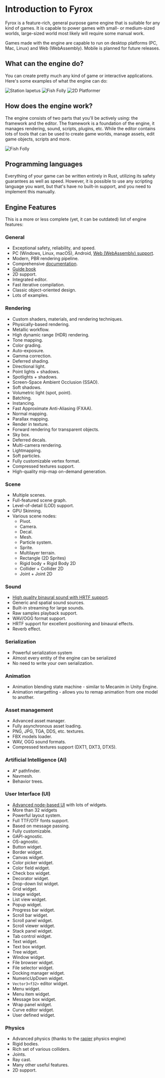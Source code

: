 # Introduction to Fyrox

Fyrox is a feature-rich, general purpose game engine that is suitable for any kind of games. It is capable to power
games with small- or medium-sized worlds, large-sized world most likely will require some manual work. 

Games made with the engine are capable to run on desktop platforms (PC, Mac, Linux) and Web (WebAssembly). Mobile is
planned for future releases.

## What can the engine do?

You can create pretty much any kind of game or interactive applications. Here's some examples of what the engine can 
do:

![Station Iapetus](game_example1.jpg)
![Fish Folly](game_example2.jpg)
![2D Platformer](game_example3.jpg)

## How does the engine work?

The engine consists of two parts that you'll be actively using: the framework and the editor. The framework is a 
foundation of the engine, it manages rendering, sound, scripts, plugins, etc. While the editor contains lots of tools 
that can be used to create game worlds, manage assets, edit game objects, scripts and more.

![Fish Folly](editor.png)

## Programming languages

Everything of your game can be written entirely in Rust, utilizing its safety guarantees as well as speed. However, it
is possible to use any scripting language you want, but that's have no built-in support, and you need to implement this
manually.

## Engine Features

This is a more or less complete (yet, it can be outdated) list of engine features:

### General

- Exceptional safety, reliability, and speed.
- PC (Windows, Linux, macOS), Android, [Web (WebAssembly) support](https://fyrox.rs/examples).
- Modern, PBR rendering pipeline.
- Comprehensive [documentation](https://docs.rs/Fyrox).
- [Guide book](https://fyrox-book.github.io)
- 2D support.
- Integrated editor.
- Fast iterative compilation.
- Classic object-oriented design.
- Lots of examples.

### Rendering

- Custom shaders, materials, and rendering techniques.
- Physically-based rendering.
- Metallic workflow.
- High dynamic range (HDR) rendering.
- Tone mapping.
- Color grading.
- Auto-exposure.
- Gamma correction.
- Deferred shading.
- Directional light.
- Point lights + shadows.
- Spotlights + shadows.
- Screen-Space Ambient Occlusion (SSAO).
- Soft shadows.
- Volumetric light (spot, point).
- Batching.
- Instancing.
- Fast Approximate Anti-Aliasing (FXAA).
- Normal mapping.
- Parallax mapping.
- Render in texture.
- Forward rendering for transparent objects.
- Sky box.
- Deferred decals.
- Multi-camera rendering.
- Lightmapping.
- Soft particles.
- Fully customizable vertex format.
- Compressed textures support.
- High-quality mip-map on-demand generation.

### Scene

- Multiple scenes.
- Full-featured scene graph.
- Level-of-detail (LOD) support.
- GPU Skinning.
- Various scene nodes:
    - Pivot.
    - Camera.
    - Decal.
    - Mesh.
    - Particle system.
    - Sprite.
    - Multilayer terrain.
    - Rectangle (2D Sprites)
    - Rigid body + Rigid Body 2D
    - Collider + Collider 2D
    - Joint + Joint 2D

### Sound

- [High quality binaural sound with HRTF support](https://github.com/FyroxEngine/Fyrox/tree/master/fyrox-sound).
- Generic and spatial sound sources.
- Built-in streaming for large sounds.
- Raw samples playback support.
- WAV/OGG format support.
- HRTF support for excellent positioning and binaural effects.
- Reverb effect.

### Serialization

- Powerful serialization system
- Almost every entity of the engine can be serialized
- No need to write your own serialization.

### Animation

- Animation blending state machine - similar to Mecanim in Unity Engine.
- Animation retargetting - allows you to remap animation from one model to another.

### Asset management

- Advanced asset manager.
- Fully asynchronous asset loading.
- PNG, JPG, TGA, DDS, etc. textures.
- FBX models loader.
- WAV, OGG sound formats.
- Compressed textures support (DXT1, DXT3, DTX5).

### Artificial Intelligence (AI)

- A* pathfinder.
- Navmesh.
- Behavior trees.

### User Interface (UI)

- [Advanced node-based UI](https://github.com/FyroxEngine/Fyrox/tree/master/fyrox-ui) with lots of widgets.
- More than 32 widgets
- Powerful layout system.
- Full TTF/OTF fonts support.
- Based on message passing.
- Fully customizable.
- GAPI-agnostic.
- OS-agnostic.
- Button widget.
- Border widget.
- Canvas widget.
- Color picker widget.
- Color field widget.
- Check box widget.
- Decorator widget.
- Drop-down list widget.
- Grid widget.
- Image widget.
- List view widget.
- Popup widget.
- Progress bar widget.
- Scroll bar widget.
- Scroll panel widget.
- Scroll viewer widget.
- Stack panel widget.
- Tab control widget.
- Text widget.
- Text box widget.
- Tree widget.
- Window widget.
- File browser widget.
- File selector widget.
- Docking manager widget.
- NumericUpDown widget.
- `Vector3<f32>` editor widget.
- Menu widget.
- Menu item widget.
- Message box widget.
- Wrap panel widget.
- Curve editor widget.
- User defined widget.

### Physics

- Advanced physics (thanks to the [rapier](https://github.com/dimforge/rapier) physics engine)
- Rigid bodies.
- Rich set of various colliders.
- Joints.
- Ray cast.
- Many other useful features.
- 2D support.